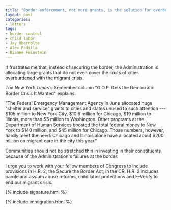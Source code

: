 ```yaml
---
title: "Border enforcement, not more grants, is the solution for overburdened cities"
layout: post
categories:
- letters
tags:
- border control
- child labor
- Jay Obernolte
- Alex Padilla
- Dianne Feinstein
---
```


It frustrates me that, instead of securing the border, the Administration is allocating large grants that do not even cover the costs of cities overburdened with the migrant crisis.

*The New York Times's* September column "G.O.P. Gets the Democratic Border Crisis It Wanted" explains:

"The Federal Emergency Management Agency in June allocated huge "shelter and service" grants to cities and states unused to such attention --- $105 million to New York City, $10.6 million for Chicago, $19 million to Illinois, more than $5 million to Washington. Other programs at the Department of Human Services boosted the total federal money to New York to $140 million, and $45 million for Chicago. Those numbers, however, hardly meet the need: Chicago and Illinois alone have allocated about $200 million on migrant care in the city this year."

Communities should not be stretched thin in investing in their constituents because of the Administration's failures at the border.

I urge you to work with your fellow members of Congress to include provisions in H.R. 2, the Secure the Border Act, in the CR. H.R. 2 includes parole and asylum abuse reforms, child labor protections and E-Verify to end our migrant crisis.

{% include signature.html %}

{% include immigration.html %}
